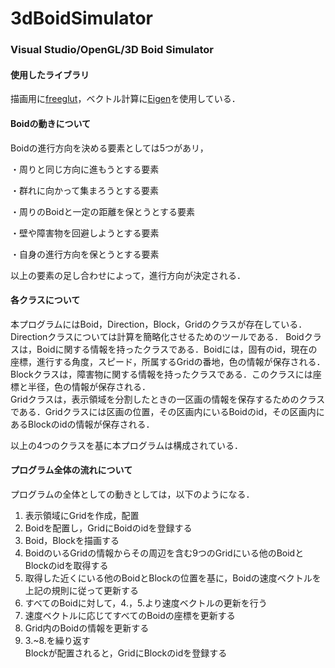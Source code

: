 # 3dBoidSimulator
### Visual Studio/OpenGL/3D Boid Simulator  
#### 使用したライブラリ
描画用に[freeglut](http://freeglut.sourceforge.net/ "freeglut")，ベクトル計算に[Eigen](http://eigen.tuxfamily.org/ "Eigen")を使用している．

#### Boidの動きについて
Boidの進行方向を決める要素としては5つがあリ，

・周りと同じ方向に進もうとする要素

・群れに向かって集まろうとする要素

・周りのBoidと一定の距離を保とうとする要素

・壁や障害物を回避しようとする要素

・自身の進行方向を保とうとする要素

以上の要素の足し合わせによって，進行方向が決定される．

#### 各クラスについて
本プログラムにはBoid，Direction，Block，Gridのクラスが存在している．  
Directionクラスについては計算を簡略化させるためのツールである． 
Boidクラスは，Boidに関する情報を持ったクラスである．Boidには，固有のid，現在の座標，進行する角度，スピード，所属するGridの番地，色の情報が保存される．  
Blockクラスは，障害物に関する情報を持ったクラスである．このクラスには座標と半径，色の情報が保存される．  
Gridクラスは，表示領域を分割したときの一区画の情報を保存するためのクラスである．Gridクラスには区画の位置，その区画内にいるBoidのid，その区画内にあるBlockのidの情報が保存される．  

以上の4つのクラスを基に本プログラムは構成されている．

#### プログラム全体の流れについて
プログラムの全体としての動きとしては，以下のようになる．
1.	表示領域にGridを作成，配置
2.	Boidを配置し，GridにBoidのidを登録する
3.	Boid，Blockを描画する
4.	BoidのいるGridの情報からその周辺を含む9つのGridにいる他のBoidとBlockのidを取得する
5.	取得した近くにいる他のBoidとBlockの位置を基に，Boidの速度ベクトルを上記の規則に従って更新する
6.	すべてのBoidに対して，4.，5.より速度ベクトルの更新を行う
7.	速度ベクトルに応じてすべてのBoidの座標を更新する
8.	Grid内のBoidの情報を更新する
9.	3.~8.を繰り返す  
Blockが配置されると，GridにBlockのidを登録する
